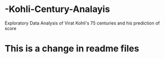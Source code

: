 # -Kohli-Century-Analayis
Exploratory Data Analysis of Virat Kohli's 75 centuries and his prediction of score

# This is a change in readme files